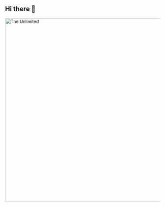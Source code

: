 ## Hi there 👋

<img scr="https://github.com/Svyatoslav-Vtulkin/Svyatoslav-Vtulkin/blob/main/Digital_rain_banner.gif" alt="The Unlimited" width="600">
